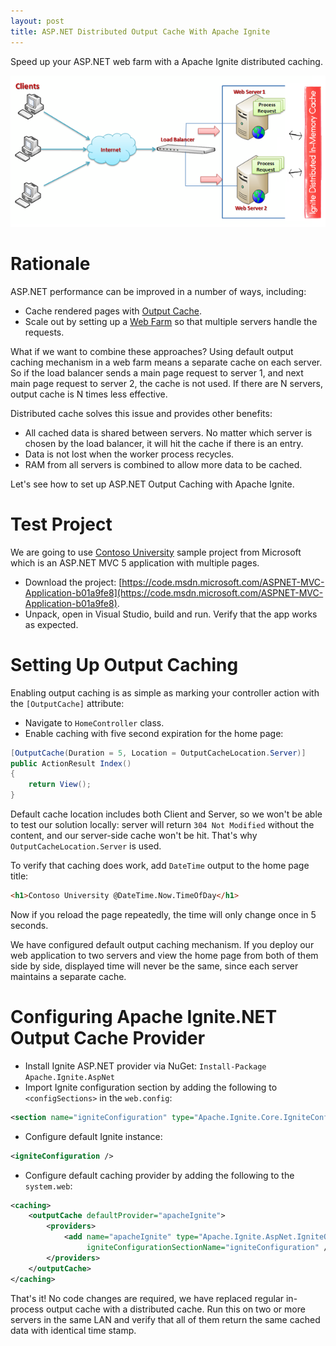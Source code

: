 ```yaml
---
layout: post
title: ASP.NET Distributed Output Cache With Apache Ignite
---
```


Speed up your ASP.NET web farm with a Apache Ignite distributed caching.

![ASP.NET Web Farm with Apache Ignite caching](../images/AspNet/web-farm.png)

# Rationale

ASP.NET performance can be improved in a number of ways, including:

* Cache rendered pages with [Output Cache](https://msdn.microsoft.com/en-us/library/ms178597.aspx).
* Scale out by setting up a [Web Farm](https://technet.microsoft.com/en-us/library/jj129543(v=ws.11).aspx) so that multiple servers handle the requests.

What if we want to combine these approaches? Using default output caching mechanism in a web farm means a separate cache on each server.
So if the load balancer sends a main page request to server 1, and next main page request to server 2, the cache is not used.
If there are N servers, output cache is N times less effective.

Distributed cache solves this issue and provides other benefits:

* All cached data is shared between servers. No matter which server is chosen by the load balancer, it will hit the cache if there is an entry.
* Data is not lost when the worker process recycles.
* RAM from all servers is combined to allow more data to be cached.

Let's see how to set up ASP.NET Output Caching with Apache Ignite.

# Test Project

We are going to use [Contoso University](https://code.msdn.microsoft.com/ASPNET-MVC-Application-b01a9fe8)
sample project from Microsoft which is an ASP.NET MVC 5 application with multiple pages.

* Download the project: [https://code.msdn.microsoft.com/ASPNET-MVC-Application-b01a9fe8](https://code.msdn.microsoft.com/ASPNET-MVC-Application-b01a9fe8).
* Unpack, open in Visual Studio, build and run. Verify that the app works as expected.

# Setting Up Output Caching

Enabling output caching is as simple as marking your controller action with the `[OutputCache]` attribute:

* Navigate to `HomeController` class.
* Enable caching with five second expiration for the home page:

```cs
[OutputCache(Duration = 5, Location = OutputCacheLocation.Server)]
public ActionResult Index()
{
    return View();
}
```

Default cache location includes both Client and Server, so we won't be able to test our solution locally:
server will return `304 Not Modified` without the content, and our server-side cache won't be hit. That's why `OutputCacheLocation.Server` is used.

To verify that caching does work, add `DateTime` output to the home page title:

```html
<h1>Contoso University @DateTime.Now.TimeOfDay</h1>
```

Now if you reload the page repeatedly, the time will only change once in 5 seconds.

We have configured default output caching mechanism. If you deploy our web application to two servers and view the home page from both of them side by side,
displayed time will never be the same, since each server maintains a separate cache.

# Configuring Apache Ignite.NET Output Cache Provider

* Install Ignite ASP.NET provider via NuGet: `Install-Package Apache.Ignite.AspNet`
* Import Ignite configuration section by adding the following to `<configSections>` in the `web.config`:

```xml
<section name="igniteConfiguration" type="Apache.Ignite.Core.IgniteConfigurationSection, Apache.Ignite.Core" />
```

* Configure default Ignite instance:

```xml
<igniteConfiguration />
```

* Configure default caching provider by adding the following to the `system.web`:

```xml
<caching>
    <outputCache defaultProvider="apacheIgnite">
        <providers>
            <add name="apacheIgnite" type="Apache.Ignite.AspNet.IgniteOutputCacheProvider, Apache.Ignite.AspNet"
                 igniteConfigurationSectionName="igniteConfiguration" />
        </providers>
    </outputCache>
</caching>
```

That's it! No code changes are required, we have replaced regular in-process output cache with a distributed cache.
Run this on two or more servers in the same LAN and verify that all of them return the same cached data with identical time stamp.